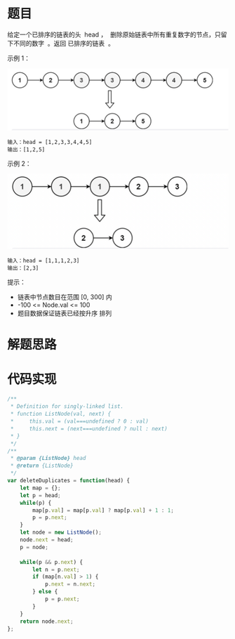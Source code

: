 # 题目

给定一个已排序的链表的头  head ，  删除原始链表中所有重复数字的节点，只留下不同的数字  。返回 已排序的链表  。

示例 1：

![82-1](./image/82-1.png)

```
输入：head = [1,2,3,3,4,4,5]
输出：[1,2,5]
```

示例 2：

![82-2](./image/82-2.png)

```
输入：head = [1,1,1,2,3]
输出：[2,3]
```

提示：

- 链表中节点数目在范围 [0, 300] 内
- -100 <= Node.val <= 100
- 题目数据保证链表已经按升序 排列

# 解题思路

# 代码实现

```javaScript
/**
 * Definition for singly-linked list.
 * function ListNode(val, next) {
 *     this.val = (val===undefined ? 0 : val)
 *     this.next = (next===undefined ? null : next)
 * }
 */
/**
 * @param {ListNode} head
 * @return {ListNode}
 */
var deleteDuplicates = function(head) {
    let map = {};
    let p = head;
    while(p) {
        map[p.val] = map[p.val] ? map[p.val] + 1 : 1;
        p = p.next;
    }
    let node = new ListNode();
    node.next = head;
    p = node;

    while(p && p.next) {
        let n = p.next;
        if (map[n.val] > 1) {
            p.next = n.next;
        } else {
            p = p.next;
        }
    }
    return node.next;
};
```
